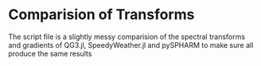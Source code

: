 # Comparision of Transforms 

The script file is a slightly messy comparision of the spectral transforms and gradients of QG3.jl, SpeedyWeather.jl and pySPHARM to make sure all produce the same results 